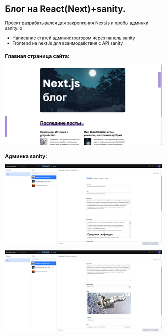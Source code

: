 # Блог на React(Next)+sanity.

Проект разрабатывался для закрепления NextJs и пробы админки sanity.io

- Написание статей администратором через панель sanity
- Frontend на nextJs для взаимодействия с API sanity

### Главная страница сайта:

![Alt-текст](https://github.com/mirich90/next-blog/blob/main/1.PNG?raw=true "Блог-платформа")

### Админка sanity:

![Alt-текст](https://github.com/mirich90/next-blog/blob/main/2.PNG?raw=true "Блог-платформа")

![Alt-текст](https://github.com/mirich90/next-blog/blob/main/3.PNG?raw=true "Блог-платформа")
